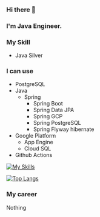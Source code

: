 ### Hi there 👋
### I'm Java Engineer.
### My Skill
- Java Silver
### I can use
- PostgreSQL
- Java
  - Spring
    - Spring Boot
    - Spring Data JPA
    - Spring GCP
    - Spring PostgreSQL
    - Spring Flyway hibernate
- Google Platform
  - App Engine
  - Cloud SQL
- Github Actions

[![My Skills](https://skillicons.dev/icons?i=eclipse,figma,gcp,git,github,githubactions,hibernate,java,md,postgres,spring)](https://skillicons.dev)

[![Top Langs](https://github-readme-stats.vercel.app/api/top-langs/?username=CouldU5SaNa)](https://github.com/anuraghazra/github-readme-stats)

### My career
Nothing
<!--
**CouldU5SaNa/CouldU5SaNa** is a ✨ _special_ ✨ repository because its `README.md` (this file) appears on your GitHub profile.

Here are some ideas to get you started:

- 🔭 I’m currently working on ...
- 🌱 I’m currently learning ...
- 👯 I’m looking to collaborate on ...
- 🤔 I’m looking for help with ...
- 💬 Ask me about ...
- 📫 How to reach me: ...
- 😄 Pronouns: ...
- ⚡ Fun fact: ...
-->
